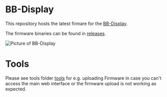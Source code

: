 # BB-Display

This repository hosts the latest firmare for the [BB-Display](https://www.blue-battery.com/product-page/bb-display).

The firmware binaries can be found in [releases](http://github.com/blue-battery-ch/BB-Display/releases/latest).

![Picture of BB-Display][device]

# Tools

Please see tools folder [tools](https://github.com/blue-battery-ch/BB-Display/tree/main/tools) for e.g. uploading Firmware in case you can't access the main web interface or the firmware upload is not working as expected.

[device]: https://static.wixstatic.com/media/214c6f_8ee849b3d33c4022a48a8a12a6f4eaf9~mv2.png/v1/fill/w_256,h_256,al_c,q_90,usm_0.66_1.00_0.01,enc_auto/214c6f_8ee849b3d33c4022a48a8a12a6f4eaf9~mv2.png "BB-Display"
